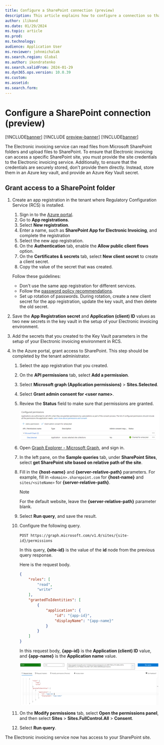 ```yaml
---
title: Configure a SharePoint connection (preview)
description: This article explains how to configure a connection so that Electronic invoicing can access a Microsoft SharePoint site (preview).
author: ilikond
ms.date: 01/29/2024
ms.topic: article
ms.prod: 
ms.technology: 
audience: Application User
ms.reviewer: johnmichalak
ms.search.region: Global
ms.author: ikondratenko
ms.search.validFrom: 2024-01-29
ms.dyn365.ops.version: 10.0.39
ms.custom: 
ms.assetid: 
ms.search.form: 
---
```


# Configure a SharePoint connection (preview)

[!INCLUDE[banner](../../includes/banner.md)]
[!INCLUDE [preview-banner](~/../shared-content/shared/preview-includes/preview-banner.md)]
[!INCLUDE[banner](../../includes/rsc-to-gsw-banner.md)]

The Electronic invoicing service can read files from Microsoft SharePoint folders and upload files to SharePoint. To ensure that Electronic invoicing can access a specific SharePoint site, you must provide the site credentials to the Electronic invoicing service. Additionally, to ensure that the credentials are securely stored, don't provide them directly. Instead, store them in an Azure key vault, and provide an Azure Key Vault secret.

## Grant access to a SharePoint folder

1. Create an app registration in the tenant where Regulatory Configuration Service (RCS) is installed.

    1. Sign in to the [Azure portal](https://portal.azure.com/).
    2. Go to **App registrations**.
    3. Select **New registration**.
    4. Enter a name, such as **SharePoint App for Electronic Invoicing**, and complete the registration
    5. Select the new app registration.
    6. On the **Authentication** tab, enable the **Allow public client flows** option.
    4. On the **Certificates & secrets** tab, select **New client secret** to create a client secret.
    5. Copy the value of the secret that was created.

    Follow these guidelines:

    - Don't use the same app registration for different services.
    - Follow the [password policy recommendations](/microsoft-365/admin/misc/password-policy-recommendations?view=o365-worldwide).
    - Set up rotation of passwords. During rotation, create a new client secret for the app registration, update the key vault, and then delete the old secret.

2. Save the **App Registration secret** and **Application (client) ID** values as two new secrets in the key vault in the setup of your Electronic invoicing environment.
3. Add the secrets that you created to the Key Vault parameters in the setup of your Electronic invoicing environment in RCS.
4. In the Azure portal, grant access to SharePoint. This step should be completed by the tenant administrator.

    1. Select the app registration that you created.
    2. On the **API permissions** tab, select **Add a permission**.
    3. Select **Microsoft graph (Application permissions)** \> **Sites.Selected**.
    4. Select **Grant admin consent for \<user&nbsp;name\>**.
    5. Review the **Status** field to make sure that permissions are granted.

        ![Permissions granted on the API permissions tab.](../media/configured-permissions.jpg)

    6. Open [Graph Explorer - Microsoft Graph](https://developer.microsoft.com/graph/graph-explorer), and sign in.
    7. In the left pane, on the **Sample queries** tab, under **SharePoint Sites**, select **get SharePoint site based on relative path of the site**.
    8. Fill in the **\{host-name\}** and **\{server-relative-path\}** parameters. For example, fill in `<domain>.sharepoint.com` for **\{host-name\}** and `sites/<siteName>` for **\{server-relative-path\}**.

        > [!NOTE]
        > For the default website, leave the **\{server-relative-path\}** parameter blank.

    9. Select **Run query**, and save the result.
    10. Configure the following query.

        `POST https://graph.microsoft.com/v1.0/sites/{site-id}/permissions`

        In this query, **\{site-id\}** is the value of the **id** node from the previous query response.

        Here is the request body.

        ```json
        {
            "roles": [
                "read",
                "write"
            ],
            "grantedToIdentities": [
                {
                    "application": {
                        "id": "{app-id}",
                        "displayName": "{app-name}"
                    }
                }
            ]
        }
        ```

        In this request body, **\{app-id\}** is the **Application (client) ID** value, and **\{app-name\}** is the **Application name** value.

        ![POST query.](../media/app-id-query.jpg)

    11. On the **Modify permissions** tab, select **Open the permissions panel**, and then select **Sites** \> **Sites.FullControl.All** \> **Consent**.
    12. Select **Run query**.

The Electronic invoicing service now has access to your SharePoint site.

